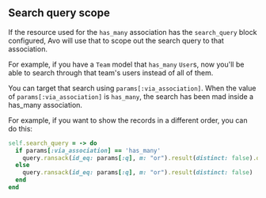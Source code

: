 ## Search query scope

<VersionReq version="2.13" />

If the resource used for the `has_many` association has the `search_query` block configured, Avo will use that to scope out the search query to that association.

For example, if you have a `Team` model that `has_many` `User`s, now you'll be able to search through that team's users instead of all of them.

You can target that search using `params[:via_association]`. When the value of `params[:via_association]` is `has_many`, the search has been mad inside a has_many association.

For example, if you want to show the records in a different order, you can do this:

```ruby
self.search_query = -> do
  if params[:via_association] == 'has_many'
    query.ransack(id_eq: params[:q], m: "or").result(distinct: false).order(name: :asc)
  else
    query.ransack(id_eq: params[:q], m: "or").result(distinct: false)
  end
end
```
